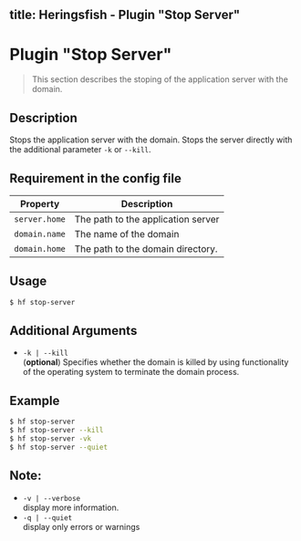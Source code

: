 title: Heringsfish - Plugin "Stop Server"
---

<span class="fa fa-plug fa-4x"></span>

# Plugin "Stop Server"

> This section describes the stoping of the application server with the domain.

## Description

Stops the application server with the domain. Stops the server directly with
the additional parameter `-k` or `--kill`.

## Requirement in the config file

| Property                  | Description
|---------------------------|------------------------------------------------
| `server.home`             | The path to the application server
| `domain.name`             | The name of the domain
| `domain.home`             | The path to the domain directory.


## Usage

```bash
$ hf stop-server
```


## Additional Arguments

* `-k | --kill`<br>
  (**optional**) Specifies whether the domain is killed by using functionality
   of the operating system to terminate the domain process.


## Example

```bash
$ hf stop-server
$ hf stop-server --kill
$ hf stop-server -vk
$ hf stop-server --quiet
```


## Note:

* `-v | --verbose`<br>
  display more information.
* `-q | --quiet`<br>
  display only errors or warnings
